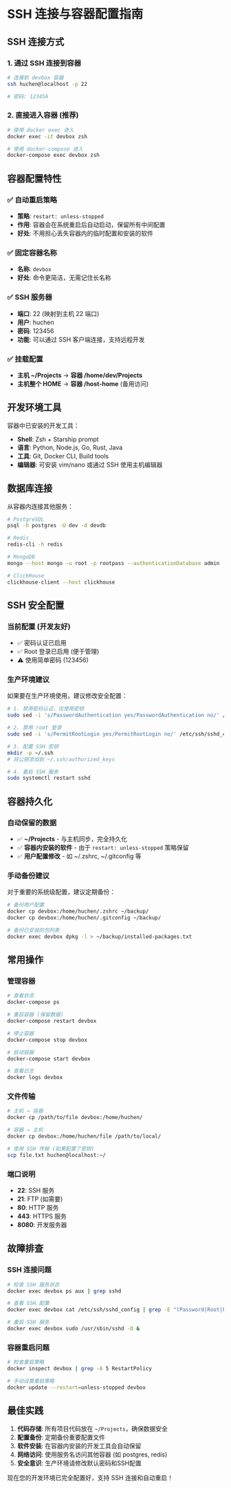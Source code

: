 # SSH 连接与容器配置指南

## SSH 连接方式

### 1. 通过 SSH 连接到容器
```bash
# 连接到 devbox 容器
ssh huchen@localhost -p 22

# 密码: 123456
```

### 2. 直接进入容器 (推荐)
```bash
# 使用 docker exec 进入
docker exec -it devbox zsh

# 使用 docker-compose 进入
docker-compose exec devbox zsh
```

## 容器配置特性

### ✅ 自动重启策略
- **策略**: `restart: unless-stopped`
- **作用**: 容器会在系统重启后自动启动，保留所有中间配置
- **好处**: 不用担心丢失容器内的临时配置和安装的软件

### ✅ 固定容器名称
- **名称**: `devbox`
- **好处**: 命令更简洁，无需记住长名称

### ✅ SSH 服务器
- **端口**: 22 (映射到主机 22 端口)
- **用户**: huchen
- **密码**: 123456
- **功能**: 可以通过 SSH 客户端连接，支持远程开发

### ✅ 挂载配置
- **主机 ~/Projects** → **容器 /home/dev/Projects**
- **主机整个 HOME** → **容器 /host-home** (备用访问)

## 开发环境工具

容器中已安装的开发工具：
- **Shell**: Zsh + Starship prompt
- **语言**: Python, Node.js, Go, Rust, Java
- **工具**: Git, Docker CLI, Build tools
- **编辑器**: 可安装 vim/nano 或通过 SSH 使用主机编辑器

## 数据库连接

从容器内连接其他服务：

```bash
# PostgreSQL
psql -h postgres -U dev -d devdb

# Redis
redis-cli -h redis

# MongoDB  
mongo --host mongo -u root -p rootpass --authenticationDatabase admin

# ClickHouse
clickhouse-client --host clickhouse
```

## SSH 安全配置

### 当前配置 (开发友好)
- ✅ 密码认证已启用
- ✅ Root 登录已启用 (便于管理)
- ⚠️ 使用简单密码 (123456)

### 生产环境建议
如果要在生产环境使用，建议修改安全配置：

```bash
# 1. 禁用密码认证，仅使用密钥
sudo sed -i 's/PasswordAuthentication yes/PasswordAuthentication no/' /etc/ssh/sshd_config

# 2. 禁用 root 登录
sudo sed -i 's/PermitRootLogin yes/PermitRootLogin no/' /etc/ssh/sshd_config

# 3. 配置 SSH 密钥
mkdir -p ~/.ssh
# 将公钥添加到 ~/.ssh/authorized_keys

# 4. 重启 SSH 服务
sudo systemctl restart sshd
```

## 容器持久化

### 自动保留的数据
- ✅ **~/Projects** - 与主机同步，完全持久化
- ✅ **容器内安装的软件** - 由于 `restart: unless-stopped` 策略保留
- ✅ **用户配置修改** - 如 ~/.zshrc, ~/.gitconfig 等

### 手动备份建议
对于重要的系统级配置，建议定期备份：

```bash
# 备份用户配置
docker cp devbox:/home/huchen/.zshrc ~/backup/
docker cp devbox:/home/huchen/.gitconfig ~/backup/

# 备份已安装的包列表
docker exec devbox dpkg -l > ~/backup/installed-packages.txt
```

## 常用操作

### 管理容器
```bash
# 查看状态
docker-compose ps

# 重启容器 (保留数据)
docker-compose restart devbox

# 停止容器
docker-compose stop devbox

# 启动容器
docker-compose start devbox

# 查看日志
docker logs devbox
```

### 文件传输
```bash
# 主机 → 容器
docker cp /path/to/file devbox:/home/huchen/

# 容器 → 主机
docker cp devbox:/home/huchen/file /path/to/local/

# 使用 SSH 传输 (如果配置了密钥)
scp file.txt huchen@localhost:~/
```

### 端口说明
- **22**: SSH 服务
- **21**: FTP (如需要)
- **80**: HTTP 服务
- **443**: HTTPS 服务
- **8080**: 开发服务器

## 故障排查

### SSH 连接问题
```bash
# 检查 SSH 服务状态
docker exec devbox ps aux | grep sshd

# 查看 SSH 配置
docker exec devbox cat /etc/ssh/sshd_config | grep -E "(Password|Root|Port)"

# 重启 SSH 服务
docker exec devbox sudo /usr/sbin/sshd -D &
```

### 容器重启问题
```bash
# 检查重启策略
docker inspect devbox | grep -A 5 RestartPolicy

# 手动设置重启策略
docker update --restart=unless-stopped devbox
```

## 最佳实践

1. **代码存储**: 所有项目代码放在 `~/Projects`，确保数据安全
2. **配置备份**: 定期备份重要配置文件
3. **软件安装**: 在容器内安装的开发工具会自动保留
4. **网络访问**: 使用服务名访问其他容器 (如 postgres, redis)
5. **安全意识**: 生产环境请修改默认密码和SSH配置

现在您的开发环境已完全配置好，支持 SSH 连接和自动重启！
